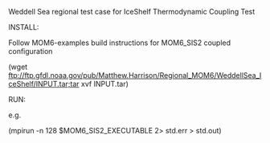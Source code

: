 Weddell Sea regional test case for IceShelf Thermodynamic Coupling Test



INSTALL:

Follow MOM6-examples  build instructions for MOM6_SIS2 coupled configuration

(wget ftp://ftp.gfdl.noaa.gov/pub/Matthew.Harrison/Regional_MOM6/WeddellSea_IceShelf/INPUT.tar;tar xvf INPUT.tar)

RUN:

e.g.

(mpirun -n 128 $MOM6_SIS2_EXECUTABLE 2> std.err > std.out)
